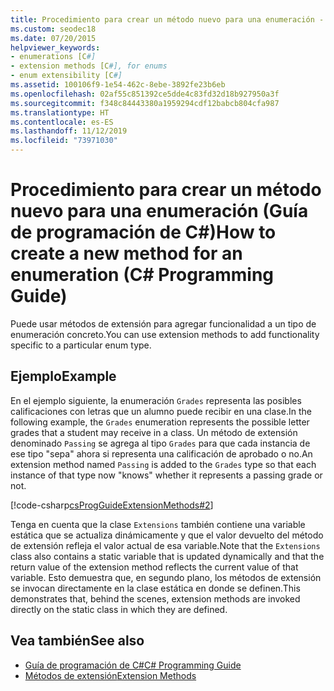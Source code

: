 ```yaml
---
title: Procedimiento para crear un método nuevo para una enumeración - Guía de programación de C#
ms.custom: seodec18
ms.date: 07/20/2015
helpviewer_keywords:
- enumerations [C#]
- extension methods [C#], for enums
- enum extensibility [C#]
ms.assetid: 100106f9-1e54-462c-8ebe-3892fe23b6eb
ms.openlocfilehash: 02af55c851392ce5dde4c83fd32d18b927950a3f
ms.sourcegitcommit: f348c84443380a1959294cdf12babcb804cfa987
ms.translationtype: HT
ms.contentlocale: es-ES
ms.lasthandoff: 11/12/2019
ms.locfileid: "73971030"
---
```

# <a name="how-to-create-a-new-method-for-an-enumeration-c-programming-guide"></a><span data-ttu-id="9ba05-102">Procedimiento para crear un método nuevo para una enumeración (Guía de programación de C#)</span><span class="sxs-lookup"><span data-stu-id="9ba05-102">How to create a new method for an enumeration (C# Programming Guide)</span></span>
<span data-ttu-id="9ba05-103">Puede usar métodos de extensión para agregar funcionalidad a un tipo de enumeración concreto.</span><span class="sxs-lookup"><span data-stu-id="9ba05-103">You can use extension methods to add functionality specific to a particular enum type.</span></span>  
  
## <a name="example"></a><span data-ttu-id="9ba05-104">Ejemplo</span><span class="sxs-lookup"><span data-stu-id="9ba05-104">Example</span></span>  
 <span data-ttu-id="9ba05-105">En el ejemplo siguiente, la enumeración `Grades` representa las posibles calificaciones con letras que un alumno puede recibir en una clase.</span><span class="sxs-lookup"><span data-stu-id="9ba05-105">In the following example, the `Grades` enumeration represents the possible letter grades that a student may receive in a class.</span></span> <span data-ttu-id="9ba05-106">Un método de extensión denominado `Passing` se agrega al tipo `Grades` para que cada instancia de ese tipo "sepa" ahora si representa una calificación de aprobado o no.</span><span class="sxs-lookup"><span data-stu-id="9ba05-106">An extension method named `Passing` is added to the `Grades` type so that each instance of that type now "knows" whether it represents a passing grade or not.</span></span>  
  
 [!code-csharp[csProgGuideExtensionMethods#2](~/samples/snippets/csharp/VS_Snippets_VBCSharp/csProgGuideExtensionMethods/cs/extensionmethods.cs#2)]  
  
 <span data-ttu-id="9ba05-107">Tenga en cuenta que la clase `Extensions` también contiene una variable estática que se actualiza dinámicamente y que el valor devuelto del método de extensión refleja el valor actual de esa variable.</span><span class="sxs-lookup"><span data-stu-id="9ba05-107">Note that the `Extensions` class also contains a static variable that is updated dynamically and that the return value of the extension method reflects the current value of that variable.</span></span> <span data-ttu-id="9ba05-108">Esto demuestra que, en segundo plano, los métodos de extensión se invocan directamente en la clase estática en donde se definen.</span><span class="sxs-lookup"><span data-stu-id="9ba05-108">This demonstrates that, behind the scenes, extension methods are invoked directly on the static class in which they are defined.</span></span>  
  
## <a name="see-also"></a><span data-ttu-id="9ba05-109">Vea también</span><span class="sxs-lookup"><span data-stu-id="9ba05-109">See also</span></span>

- [<span data-ttu-id="9ba05-110">Guía de programación de C#</span><span class="sxs-lookup"><span data-stu-id="9ba05-110">C# Programming Guide</span></span>](../index.md)
- [<span data-ttu-id="9ba05-111">Métodos de extensión</span><span class="sxs-lookup"><span data-stu-id="9ba05-111">Extension Methods</span></span>](./extension-methods.md)
